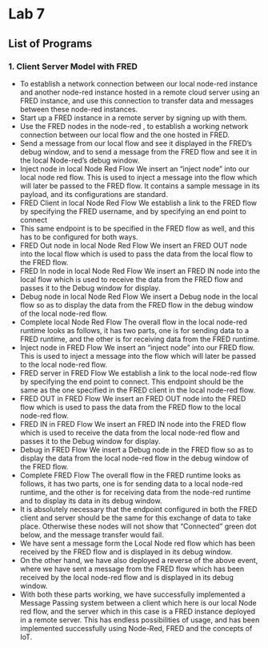 # Lab 7


## List of Programs

### 1. Client Server Model with FRED

* To establish a network connection between our local node-red instance and another node-red instance hosted in a remote cloud server using an FRED instance, and use this connection to transfer data and messages between these node-red instances.
* Start up a FRED instance in a remote server by signing up with them.
* Use the FRED nodes in the node-red , to establish a working network connection between our local flow and the one hosted in FRED.
* Send a message from our local flow and see it displayed in the FRED’s debug window, and to send a message from the FRED flow and see it in the local Node-red’s debug window.
* Inject node in local Node Red Flow
We insert an “inject node” into our local node red flow. This is used to inject a message into the flow which will later be passed to the FRED flow. It contains a sample message in its payload, and its configurations are standard.
* FRED Client in local Node Red Flow
We establish a link to the FRED flow by specifying the FRED username, and by specifying an end point to connect
* This same endpoint is to be specified in the FRED flow as well, and this has to be configured for both ways.
* FRED Out node in local Node Red Flow
We insert an FRED OUT node into the local flow which is used to pass the data from the local flow to the FRED flow. 
* FRED In node in local Node Red Flow
We insert an FRED IN node into the local flow which is used to receive the data from the FRED flow and passes it to the Debug window for display.
* Debug node in local Node Red Flow
We insert a Debug node in the local flow so as to display the data from the FRED flow in the debug window of the local node-red flow.
* Complete local Node Red Flow
The overall flow in the local node-red runtime looks as follows, it has two parts, one is for sending data to a FRED runtime, and the other is for receiving data from the FRED runtime.
*  Inject node in FRED Flow
We insert an “inject node” into our FRED flow. This is used to inject a message into the flow which will later be passed to the local node-red flow. 
* FRED server in FRED Flow
 We establish a link to the local node-red flow by specifying the end point to connect. This endpoint should be the same as the one specified in the FRED client in the local node-red flow.
* FRED OUT in FRED Flow
We insert an FRED OUT node into the FRED flow which is used to pass the data from the FRED flow to the local node-red flow.
*  FRED IN in FRED Flow
We insert an FRED IN node into the FRED flow which is used to receive the data from the local node-red flow and passes it to the Debug window for display.
* Debug in FRED Flow
 We insert a Debug node in the FRED flow so as to display the data from the local node-red flow in the debug window of the FRED flow.
* Complete FRED Flow
The overall flow in the FRED runtime looks as follows, it has two parts, one is for sending data to a local node-red runtime, and the other is for receiving data from the node-red runtime and to display its data in its debug window.
* It is absolutely necessary that the endpoint configured in both the FRED client and server should be the same for this exchange of data to take place. Otherwise these nodes will not show that “Connected” green dot below, and the message transfer would fail.
* We have sent a message form the Local Node red flow which has been received by the FRED flow and is displayed in its debug window. 
* On the other hand, we have also deployed a reverse of the above event, where we have sent a message from the FRED flow which has been received by the local node-red flow and is displayed in its debug window.
* With both these parts working, we have successfully implemented a Message Passing system between a client which here is our local Node red flow, and the server which in this case is a FRED instance deployed in a remote server. This has endless possibilities of usage, and has been implemented successfully using Node-Red, FRED and the concepts of IoT.
